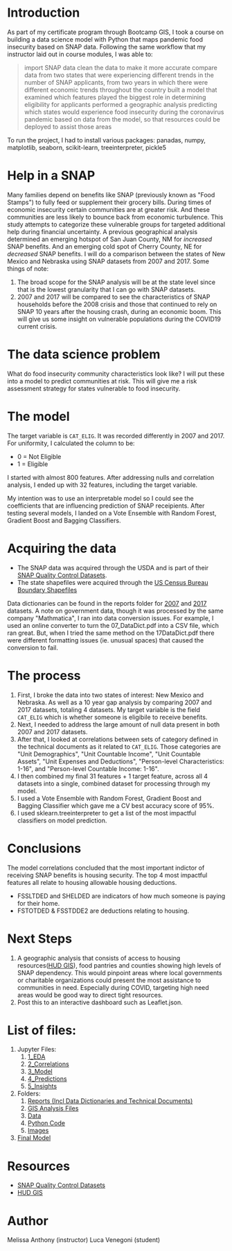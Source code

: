 # Introduction

As part of my certificate program through Bootcamp GIS, I took a course on building a data science model with Python that maps pandemic food insecurity based on SNAP data. Following the same workflow that my instructor laid out in course modules, I was able to:
>import SNAP data
>clean the data to make it more accurate
>compare data from two states that were experiencing different trends in the number of SNAP applicants, from two years in which there were different economic trends throughout the country
>built a model that examined which features played the biggest role in determining eligibility for applicants
>performed a geographic analysis predicting which states would experience food insecurity during the coronavirus pandemic based on data from the model, so that resources could be deployed to assist those areas

To run the project, I had to install various packages: panadas, numpy, matplotlib, seaborn, scikit-learn, treeinterpreter, pickle5

# Help in a SNAP

Many families depend on benefits like SNAP (previously known as "Food Stamps") to fully feed or supplement their grocery bills.  During times of economic insecurity certain communities are at greater risk.  And these communities are less likely to bounce back from economic turbulence. This study attempts to categorize these vulnerable groups for targeted additional help during financial uncertainty.  A previous geographical analysis determined an emerging hotspot of San Juan County, NM for _increased_ SNAP benefits.  And an emerging cold spot of Cherry County, NE for _decreased_ SNAP benefits.  I will do a comparison between the states of New Mexico and Nebraska using SNAP datasets from 2007 and 2017. Some things of note:
1. The broad scope for the SNAP analysis will be at the state level since that is the lowest granularity that I can go with SNAP datasets.
1. 2007 and 2017 will be compared to see the characteristics of SNAP households before the 2008 crisis and those that continued to rely on SNAP 10 years after the housing crash, during an economic boom.  This will give us some insight on vulnerable populations during the COVID19 current crisis.

# The data science problem
What do food insecurity community characteristics look like?  I will put these into a model to predict communities at risk.  This will give me a risk assessment strategy for states vulnerable to food insecurity.

# The model
The target variable is `CAT_ELIG`.  It was recorded differently in 2007 and 2017. For uniformity, I calculated the column to be:
- 0 = Not Eligible
- 1 = Eligible

I started with almost 800 features. After addressing nulls and correlation analysis, I ended up with 32 features, including the target variable.

My intention was to use an interpretable model so I could see the coefficients that are influencing prediction of SNAP receipients.  After testing several models, I landed on a Vote Ensemble with Random Forest, Gradient Boost and Bagging Classifiers.  

# Acquiring the data
- The SNAP data was acquired through the USDA and is part of their [SNAP Quality Control Datasets](https://www.fns.usda.gov/resource/snap-quality-control-data). 
- The state shapefiles were acquired through the [US Census Bureau Boundary Shapefiles](https://www.census.gov/geographies/mapping-files/time-series/geo/carto-boundary-file.html)

Data dictionaries can be found in the reports folder for [2007](http://localhost:8888/lab/tree/reports/07_DataDict.pdf) and [2017](http://localhost:8888/lab/tree/reports/17_DataDict.pdf) datasets.  A note on government data, though it was processed by the same company "Mathmatica", I ran into data conversion issues.  For example, I used an online converter to turn the 07_DataDict.pdf into a CSV file, which ran great.  But, when I tried the same method on the 17DataDict.pdf there were different formatting issues (ie. unusual spaces) that caused the conversion to fail.

# The process
1. First, I broke the data into two states of interest: New Mexico and Nebraska. As well as a 10 year gap analysis by comparing 2007 and 2017 datasets, totaling 4 datasets. My target variable is the field `CAT_ELIG` which is whether someone is eligibile to receive benefits.
1. Next, I needed to address the large amount of null data present in both 2007 and 2017 datasets.
1. After that, I looked at correlations between sets of category defined in the technical documents as it related to `CAT_ELIG`. Those categories are "Unit Demographics", "Unit Countable Income", "Unit Countable Assets", "Unit Expenses and Deductions", "Person-level Characteristics: 1-16", and "Person-level Countable Income: 1-16".
1. I then combined my final 31 features + 1 target feature, across all 4 datasets into a single, combined dataset for processing through my model.
1. I used a Vote Ensemble with Random Forest, Gradient Boost and Bagging Classifier which gave me a CV best accuracy score of 95%.
1. I used sklearn.treeinterpreter to get a list of the most impactful classifiers on model prediction.

# Conclusions
The model correlations concluded that the most important indictor of receiving SNAP benefits is housing security. The top 4 most impactful features all relate to housing allowable housing deductions.  
- FSSLTDED and SHELDED are indicators of how much someone is paying for their home. 
- FSTOTDED & FSSTDDE2 are deductions relating to housing.

# Next Steps
1. A geographic analysis that consists of access to housing resources([HUD GIS](https://www.hudexchange.info/programs/coc/gis-tools/)), food pantries and counties showing high levels of SNAP dependency.  This would pinpoint areas where local governments or charitable organizations could present the most assistance to communities in need.  Especially during COVID, targeting high need areas would be good way to direct tight resources.  
1. Post this to an interactive dashboard such as Leaflet.json.  

# List of files:
1. Jupyter Files:
    1. [1_EDA](http://localhost:8888/lab/tree/1_EDA.ipynb)
    1. [2_Correlations](http://localhost:8888/lab/tree/2_Correlations.ipynb)
    1. [3_Model](http://localhost:8888/lab/tree/3_Model.ipynb)
    1. [4_Predictions](http://localhost:8888/lab/tree/4_Predictions.ipynb)
    1. [5_Insights](http://localhost:8888/lab/tree/5_Insights.ipynb)    
1. Folders: 
    1. [Reports (Incl Data Dictionaries and Technical Documents)](http://localhost:8888/lab/tree/reports)
    1. [GIS Analysis Files](http://localhost:8888/lab/tree/GIS.zip)
    1. [Data](http://localhost:8888/lab/tree/data)
    1. [Python Code](http://localhost:8888/lab/tree/python_code)
    1. [Images](http://localhost:8888/lab/tree/images)
1. [Final Model](http://localhost:8888/lab/tree/final_model.sav)

# Resources
- [SNAP Quality Control Datasets](https://www.fns.usda.gov/resource/snap-quality-control-data)
- [HUD GIS](https://www.hudexchange.info/programs/coc/gis-tools/)

# Author
Melissa Anthony (instructor)
Luca Venegoni (student)